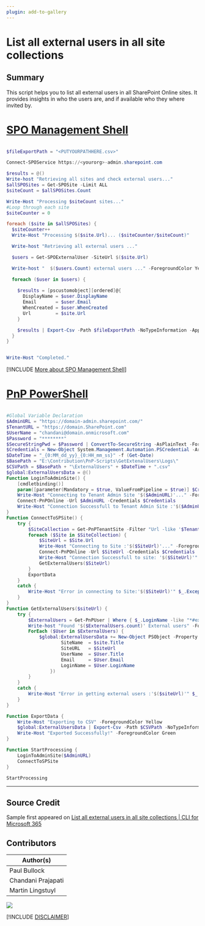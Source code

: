 ```yaml
---
plugin: add-to-gallery
---
```


# List all external users in all site collections

## Summary

This script helps you to list all external users in all SharePoint Online sites. It provides insights in who the users are, and if available who they where invited by.
 
# [SPO Management Shell](#tab/spoms-ps)

```powershell

$fileExportPath = "<PUTYOURPATHHERE.csv>"

Connect-SPOService https://<yourorg>-admin.sharepoint.com

$results = @()
Write-host "Retrieving all sites and check external users..."
$allSPOSites = Get-SPOSite -Limit ALL
$siteCount = $allSPOSites.Count

Write-Host "Processing $siteCount sites..."
#Loop through each site
$siteCounter = 0

foreach ($site in $allSPOSites) {
  $siteCounter++
  Write-Host "Processing $($site.Url)... ($siteCounter/$siteCount)"

  Write-host "Retrieving all external users ..."

  $users = Get-SPOExternalUser -SiteUrl $($site.Url)

  Write-host "  $($users.Count) external users ..." -ForegroundColor Yellow

  foreach ($user in $users) {
    
    $results = [pscustomobject][ordered]@{
      DisplayName = $user.DisplayName
      Email       = $user.Email
      WhenCreated = $user.WhenCreated
      Url         = $site.Url
    }

    $results | Export-Csv -Path $fileExportPath -NoTypeInformation -Append
  }
}


Write-Host "Completed."

```
[!INCLUDE [More about SPO Management Shell](../../docfx/includes/MORE-SPOMS.md)]

# [PnP PowerShell](#tab/pnpps)
```powershell

#Global Variable Declaration
$AdminURL = "https://domain-admin.sharepoint.com/"
$TenantURL = "https://domain.SharePoint.com"
$UserName = "chandani@domain.onmicrosoft.com"
$Password = "********"
$SecureStringPwd = $Password | ConvertTo-SecureString -AsPlainText -Force 
$Credentials = New-Object System.Management.Automation.PSCredential -ArgumentList $UserName, $SecureStringPwd
$DateTime = "_{0:MM_dd_yy}_{0:HH_mm_ss}" -f (Get-Date)
$BasePath = "E:\Contribution\PnP-Scripts\GetExtenalUsers\Logs\"
$CSVPath = $BasePath + "\ExternalUsers" + $DateTime + ".csv"
$global:ExternalUsersData = @() 
Function LoginToAdminSite() {
    [cmdletbinding()]
    param([parameter(Mandatory = $true, ValueFromPipeline = $true)] $Credentials)
    Write-Host "Connecting to Tenant Admin Site '$($AdminURL)'..." -ForegroundColor Yellow
    Connect-PnPOnline -Url $AdminURL -Credentials $Credentials
    Write-Host "Connection Successfull to Tenant Admin Site :'$($AdminURL)'" -ForegroundColor Green
}
Function ConnectToSPSite() {
    try {
        $SiteCollection = Get-PnPTenantSite -Filter "Url -like '$TenantURL'" | Where { $_.SharingCapability -ne "Disabled" }
        foreach ($Site in $SiteCollection) {
            $SiteUrl = $Site.Url    
            Write-Host "Connecting to Site :'$($SiteUrl)'..." -ForegroundColor Yellow  
            Connect-PnPOnline -Url $SiteUrl -Credentials $Credentials
            Write-Host "Connection Successfull to site: '$($SiteUrl)'" -ForegroundColor Green              
            GetExternalUsers($SiteUrl)                        
        }
        ExportData       
    }
    catch {
        Write-Host "Error in connecting to Site:'$($SiteUrl)'" $_.Exception.Message -ForegroundColor Red               
    } 
}
Function GetExternalUsers($siteUrl) {
    try {
        $ExternalUsers = Get-PnPUser | Where { $_.LoginName -like "*#ext#*" -or $_.LoginName -like "*urn:spo:guest*" }   
        Write-host "Found '$($ExternalUsers.count)' External users" -ForegroundColor Gray
        ForEach ($User in $ExternalUsers) {
            $global:ExternalUsersData += New-Object PSObject -Property ([ordered]@{
                    SiteName  = $site.Title
                    SiteURL   = $SiteUrl
                    UserName  = $User.Title
                    Email     = $User.Email
                    LoginName = $User.LoginName
                })
        }          
    }
    catch {
        Write-Host "Error in getting external users :'$($siteUrl)'" $_.Exception.Message -ForegroundColor Red                 
    }        
}

Function ExportData {
    Write-Host "Exporting to CSV" -ForegroundColor Yellow           
    $global:ExternalUsersData | Export-Csv -Path $CSVPath -NoTypeInformation -Append
    Write-Host "Exported Successfully!" -ForegroundColor Green 
}

Function StartProcessing {   
    LoginToAdminSite($AdminURL) 
    ConnectToSPSite
}

StartProcessing

```
***

## Source Credit

Sample first appeared on [List all external users in all site collections | CLI for Microsoft 365](https://pnp.github.io/cli-microsoft365/sample-scripts/spo/list-site-externalusers/)

## Contributors

| Author(s) |
|-----------|
| Paul Bullock |
| Chandani Prajapati |
| Martin Lingstuyl |



<img src="https://m365-visitor-stats.azurewebsites.net/script-samples/scripts/spo-list-site-externalusers?labelText=Visitors" class="img-visitor" aria-hidden="true" />


[!INCLUDE [DISCLAIMER](../../docfx/includes/DISCLAIMER.md)]
